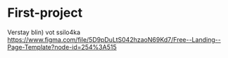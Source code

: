 # First-project
Verstay blin)
vot ssilo4ka 
https://www.figma.com/file/5D9pDuLtS042hzaoN69Kd7/Free--Landing--Page-Template?node-id=254%3A515
